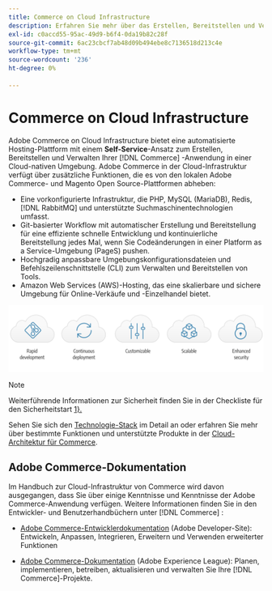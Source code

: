 ```yaml
---
title: Commerce on Cloud Infrastructure
description: Erfahren Sie mehr über das Erstellen, Bereitstellen und Verwalten von Commerce in der Cloud-Infrastruktur.
exl-id: c0accd55-95ac-49d9-b6f4-0da19b82c28f
source-git-commit: 6ac23cbcf7ab48d09b494ebe8c7136518d213c4e
workflow-type: tm+mt
source-wordcount: '236'
ht-degree: 0%

---
```


# Commerce on Cloud Infrastructure

Adobe Commerce on Cloud Infrastructure bietet eine automatisierte Hosting-Plattform mit einem **Self-Service**-Ansatz zum Erstellen, Bereitstellen und Verwalten Ihrer [!DNL Commerce] -Anwendung in einer Cloud-nativen Umgebung. Adobe Commerce in der Cloud-Infrastruktur verfügt über zusätzliche Funktionen, die es von den lokalen Adobe Commerce- und Magento Open Source-Plattformen abheben:

- Eine vorkonfigurierte Infrastruktur, die PHP, MySQL (MariaDB), Redis, [!DNL RabbitMQ] und unterstützte Suchmaschinentechnologien umfasst.
- Git-basierter Workflow mit automatischer Erstellung und Bereitstellung für eine effiziente schnelle Entwicklung und kontinuierliche Bereitstellung jedes Mal, wenn Sie Codeänderungen in einer Platform as a Service-Umgebung (PageS) pushen.
- Hochgradig anpassbare Umgebungskonfigurationsdateien und Befehlszeilenschnittstelle (CLI) zum Verwalten und Bereitstellen von Tools.
- Amazon Web Services (AWS)-Hosting, das eine skalierbare und sichere Umgebung für Online-Verkäufe und -Einzelhandel bietet.

![Cloud-Vorteile](../assets/CloudBenefits.svg)

>[!NOTE]
>
>Weiterführende Informationen zur Sicherheit finden Sie in der Checkliste für den Sicherheitstart [1}.](https://experienceleague.adobe.com/en/docs/commerce-cloud-service/user-guide/launch/checklist#security-configuration)

Sehen Sie sich den [Technologie-Stack](architecture/tech-stack.md) im Detail an oder erfahren Sie mehr über bestimmte Funktionen und unterstützte Produkte in der [Cloud-Architektur für Commerce](architecture/cloud-architecture.md).

<div id="recs-overview-body-1"></div>
<div id="recs-overview-body-2"></div>
<div id="recs-overview-body-3"></div>
<div id="recs-overview-body-4"></div>
<div id="recs-overview-body-5"></div>
<div id="recs-overview-body-6"></div>

## Adobe Commerce-Dokumentation

Im Handbuch zur Cloud-Infrastruktur von Commerce wird davon ausgegangen, dass Sie über einige Kenntnisse und Kenntnisse der Adobe Commerce-Anwendung verfügen. Weitere Informationen finden Sie in den Entwickler- und Benutzerhandbüchern unter [!DNL Commerce] :

- [Adobe Commerce-Entwicklerdokumentation](https://developer.adobe.com/commerce/docs/) (Adobe Developer-Site): Entwickeln, Anpassen, Integrieren, Erweitern und Verwenden erweiterter Funktionen

- [Adobe Commerce-Dokumentation](https://experienceleague.adobe.com/docs/commerce.html) (Adobe Experience League): Planen, implementieren, betreiben, aktualisieren und verwalten Sie Ihre [!DNL Commerce]-Projekte.
